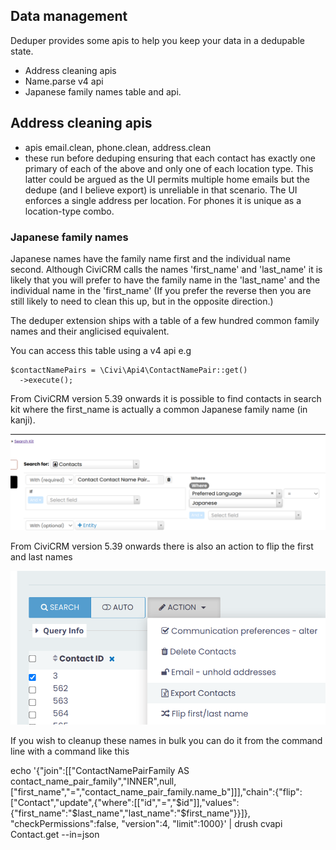 ## Data management

Deduper provides some apis to help you keep your data in
a dedupable state.

- Address cleaning apis
- Name.parse v4 api
- Japanese family names table and api.

## Address cleaning apis
- apis email.clean, phone.clean, address.clean
- these run before deduping ensuring that
  each contact has exactly one primary of each of the above and only one of each location type.
  This latter could be argued as the UI permits multiple home emails but the dedupe (and I believe
  export) is unreliable in that scenario. The UI enforces a single address per location. For
  phones it is unique as a location-type combo.

### Japanese family names

Japanese names have the family name first and the individual name second.
Although CiviCRM calls the names 'first_name' and 'last_name' it is likely
that you will prefer to have the family name in the 'last_name' and the individual
name in the 'first_name' (If you prefer the reverse then you are still likely
to need to clean this up, but in the opposite direction.)

The deduper extension ships with a table of a few hundred
common family names and their anglicised equivalent.

You can access this table using a v4 api e.g

```
$contactNamePairs = \Civi\Api4\ContactNamePair::get()
  ->execute();
```

From CiviCRM version 5.39 onwards it is possible to
find contacts in search kit where the first_name is actually a
common Japanese family name (in kanji).

![Find reversed names](images/findReversedNames.png)

From CiviCRM version 5.39 onwards there is also an action to flip the
first and last names

![Flip names](images/searchTaskFlip.png)

If you wish to cleanup these names in bulk you can do it from the
command line with a command like this

echo '{"join":[["ContactNamePairFamily AS contact_name_pair_family","INNER",null,["first_name","=","contact_name_pair_family.name_b"]]],"chain":{"flip":["Contact","update",{"where":[["id","=","$id"]],"values":{"first_name":"$last_name","last_name":"$first_name"}}]}, "checkPermissions":false, "version":4, "limit":1000}' | drush cvapi  Contact.get --in=json

